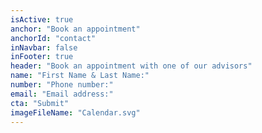 ```yaml
---
isActive: true
anchor: "Book an appointment"
anchorId: "contact"
inNavbar: false
inFooter: true
header: "Book an appointment with one of our advisors"
name: "First Name & Last Name:"
number: "Phone number:"
email: "Email address:"
cta: "Submit"
imageFileName: "Calendar.svg"
---
```

